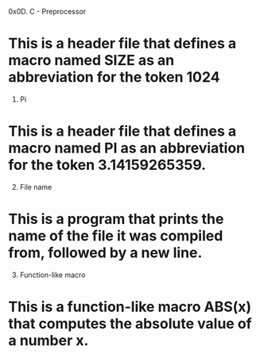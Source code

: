 0x0D. C - Preprocessor
# This is a header file that defines a macro named SIZE as an abbreviation for the token 1024
1. Pi
# This is a header file that defines a macro named PI as an abbreviation for the token 3.14159265359.
2. File name
# This is a program that prints the name of the file it was compiled from, followed by a new line.
3. Function-like macro
# This is a function-like macro ABS(x) that computes the absolute value of a number x.
